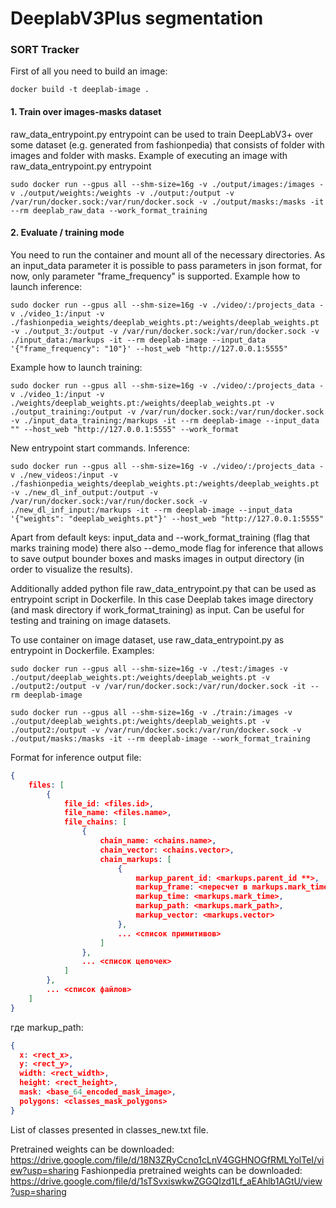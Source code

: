 # DeeplabV3Plus segmentation

### **SORT Tracker**

First of all you need to build an image:
```
docker build -t deeplab-image .
```

#### 1. Train over images-masks dataset
raw_data_entrypoint.py entrypoint can be used to train DeepLabV3+ over some dataset (e.g. generated from fashionpedia) that consists of folder with images and folder with masks.
Example of executing an image with raw_data_entrypoint.py entrypoint
```
sudo docker run --gpus all --shm-size=16g -v ./output/images:/images -v ./output/weights:/weights -v ./output:/output -v /var/run/docker.sock:/var/run/docker.sock -v ./output/masks:/masks -it --rm deeplab_raw_data --work_format_training
```

#### 2. Evaluate / training mode

You need to run the container and mount all of the necessary directories. As an input_data parameter it is possible to pass parameters in json format, 
for now, only parameter "frame_frequency" is supported. Example how to launch inference:
```
sudo docker run --gpus all --shm-size=16g -v ./video/:/projects_data -v ./video_1:/input -v ./fashionpedia_weights/deeplab_weights.pt:/weights/deeplab_weights.pt -v ./output_3:/output -v /var/run/docker.sock:/var/run/docker.sock -v ./input_data:/markups -it --rm deeplab-image --input_data '{"frame_frequency": "10"}' --host_web "http://127.0.0.1:5555"
```
Example how to launch training:
```
sudo docker run --gpus all --shm-size=16g -v ./video/:/projects_data -v ./video_1:/input -v ./weights/deeplab_weights.pt:/weights/deeplab_weights.pt -v ./output_training:/output -v /var/run/docker.sock:/var/run/docker.sock -v ./input_data_training:/markups -it --rm deeplab-image --input_data "" --host_web "http://127.0.0.1:5555" --work_format
```
New entrypoint start commands. Inference:
```
sudo docker run --gpus all --shm-size=16g -v ./video/:/projects_data -v ./new_videos:/input -v ./fashionpedia_weights/deeplab_weights.pt:/weights/deeplab_weights.pt -v ./new_dl_inf_output:/output -v /var/run/docker.sock:/var/run/docker.sock -v ./new_dl_inf_input:/markups -it --rm deeplab-image --input_data '{"weights": "deeplab_weights.pt"}' --host_web "http://127.0.0.1:5555"
```

Apart from default keys: input_data and --work_format_training (flag that marks training mode)
there also --demo_mode flag for inference that allows to save output bounder boxes and masks images in output
directory (in order to visualize the results). 

Additionally added python file raw_data_entrypoint.py that can be used as entrypoint script in Dockerfile. In this case Deeplab takes image directory (and mask directory if
work_format_training) as input. Can be useful for testing and training on image datasets.

To use container on image dataset, use raw_data_entrypoint.py as entrypoint in Dockerfile. Examples:

```
sudo docker run --gpus all --shm-size=16g -v ./test:/images -v ./output/deeplab_weights.pt:/weights/deeplab_weights.pt -v ./output2:/output -v /var/run/docker.sock:/var/run/docker.sock -it --rm deeplab-image 
```
```
sudo docker run --gpus all --shm-size=16g -v ./train:/images -v ./output/deeplab_weights.pt:/weights/deeplab_weights.pt -v ./output2:/output -v /var/run/docker.sock:/var/run/docker.sock -v ./output/masks:/masks -it --rm deeplab-image --work_format_training
```

Format for inference output file:
```json
{
	files: [
		{
			file_id: <files.id>,		
			file_name: <files.name>,
			file_chains: [
				{
					chain_name: <chains.name>,
					chain_vector: <chains.vector>,
					chain_markups: [
						{
							markup_parent_id: <markups.parent_id **>,
							markup_frame: <пересчет в markups.mark_time ***>,
							markup_time: <markups.mark_time>,
							markup_path: <markups.mark_path>,
							markup_vector: <markups.vector>
						},
						... <список примитивов>
					]
				},
				... <список цепочек>
			]
		},
		... <список файлов>
	]
}
```
где markup_path:

```json
{
  x: <rect_x>,
  y: <rect_y>,
  width: <rect_width>,
  height: <rect_height>,
  mask: <base_64_encoded_mask_image>,
  polygons: <classes_mask_polygons>
}
```
List of classes presented in classes_new.txt file.

Pretrained weights can be downloaded: https://drive.google.com/file/d/18N3ZRyCcno1cLnV4GGHNOGfRMLYolTeI/view?usp=sharing
Fashionpedia pretrained weights can be downloaded: https://drive.google.com/file/d/1sTSvxiswkwZGGQIzd1Lf_aEAhlb1AGtU/view?usp=sharing
